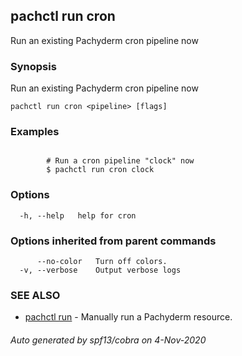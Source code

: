 ## pachctl run cron

Run an existing Pachyderm cron pipeline now

### Synopsis

Run an existing Pachyderm cron pipeline now

```
pachctl run cron <pipeline> [flags]
```

### Examples

```

		# Run a cron pipeline "clock" now
		$ pachctl run cron clock
```

### Options

```
  -h, --help   help for cron
```

### Options inherited from parent commands

```
      --no-color   Turn off colors.
  -v, --verbose    Output verbose logs
```

### SEE ALSO

* [pachctl run](pachctl_run.md)	 - Manually run a Pachyderm resource.

###### Auto generated by spf13/cobra on 4-Nov-2020

